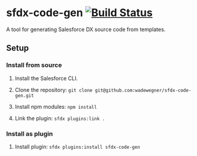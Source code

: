 # sfdx-code-gen [![Build Status](https://travis-ci.org/wadewegner/sfdx-code-gen.svg?branch=master)](https://travis-ci.org/wadewegner/sfdx-code-gen)

A tool for generating Salesforce DX source code from templates.

## Setup

### Install from source

1. Install the Salesforce CLI.

2. Clone the repository: `git clone git@github.com:wadewegner/sfdx-code-gen.git`

3. Install npm modules: `npm install`

4. Link the plugin: `sfdx plugins:link .`

### Install as plugin

1. Install plugin: `sfdx plugins:install sfdx-code-gen`
